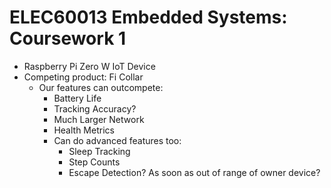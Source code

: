 # ELEC60013 Embedded Systems: Coursework 1

- Raspberry Pi Zero W IoT Device
- Competing product: Fi Collar
  - Our features can outcompete:
    - Battery Life
    - Tracking Accuracy?
    - Much Larger Network
    - Health Metrics
    - Can do advanced features too:
      - Sleep Tracking
      - Step Counts
      - Escape Detection? As soon as out of range of owner device?
